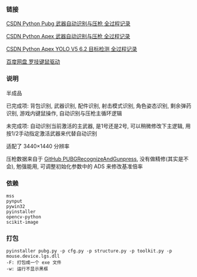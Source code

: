 
### 链接

[CSDN Python Pubg 武器自动识别与压枪 全过程记录](https://blog.csdn.net/mrathena/article/details/128129079)

[CSDN Python Apex 武器自动识别与压枪 全过程记录](https://blog.csdn.net/mrathena/article/details/126918389)

[CSDN Python Apex YOLO V5 6.2 目标检测 全过程记录](https://blog.csdn.net/mrathena/article/details/126860226)

[百度网盘 罗技键鼠驱动](https://pan.baidu.com/s/1VkE2FQrNEOOkW6tCOLZ-kw?pwd=yh3s)

### 说明

半成品

已完成项: 背包识别, 武器识别, 配件识别, 射击模式识别, 角色姿态识别, 剩余弹药识别, 游戏内键鼠操作, 自动识别与压枪主循环逻辑

未完成项: 自动识别当前激活的主武器, 是1号还是2号, 可以稍微修改下主逻辑, 用按1/2手动指定激活武器来代替自动识别

适配了 3440×1440 分辨率

压枪数据来自于 [GitHub PUBGRecognizeAndGunpress](https://github.com/Cjy-CN/PUBGRecognizeAndGunpress), 没有做精修(其实是不会), 勉强能用, 可调整初始化参数中的 ADS 来修改基准倍率

### 依赖

```
mss
pynput
pywin32
pyinstaller
opencv-python
scikit-image
```

### 打包

```
pyinstaller pubg.py -p cfg.py -p structure.py -p toolkit.py -p mouse.device.lgs.dll
-F: 打包成一个 exe 文件
-w: 运行不显示黑框
```

